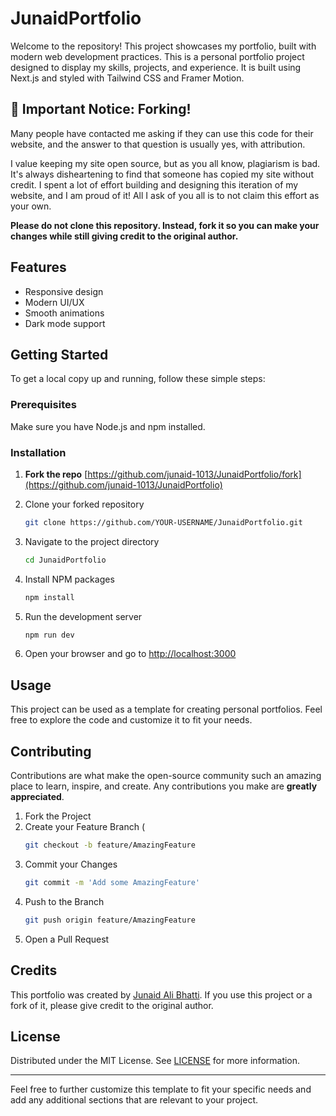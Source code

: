 
# JunaidPortfolio

Welcome to the repository! This project showcases my portfolio, built with modern web development practices. This is a personal portfolio project designed to display my skills, projects, and experience. It is built using Next.js and styled with Tailwind CSS and Framer Motion.

## 🚨 Important Notice: Forking!

Many people have contacted me asking if they can use this code for their website, and the answer to that question is usually yes, with attribution.

I value keeping my site open source, but as you all know, plagiarism is bad. It's always disheartening to find that someone has copied my site without credit. I spent a lot of effort building and designing this iteration of my website, and I am proud of it! All I ask of you all is to not claim this effort as your own.

**Please do not clone this repository. Instead, fork it so you can make your changes while still giving credit to the original author.**

## Features

- Responsive design
- Modern UI/UX
- Smooth animations
- Dark mode support

## Getting Started

To get a local copy up and running, follow these simple steps:

### Prerequisites

Make sure you have Node.js and npm installed.

### Installation

1. **Fork the repo**
   [https://github.com/junaid-1013/JunaidPortfolio/fork](https://github.com/junaid-1013/JunaidPortfolio)

2. Clone your forked repository
   ```bash
   git clone https://github.com/YOUR-USERNAME/JunaidPortfolio.git
   ```

3. Navigate to the project directory
   ```bash
   cd JunaidPortfolio
   ```

4. Install NPM packages
   ```bash
   npm install
   ```

5. Run the development server
   ```bash
   npm run dev
   ```

6. Open your browser and go to [http://localhost:3000](http://localhost:3000)

## Usage

This project can be used as a template for creating personal portfolios. Feel free to explore the code and customize it to fit your needs.

## Contributing

Contributions are what make the open-source community such an amazing place to learn, inspire, and create. Any contributions you make are **greatly appreciated**.

1. Fork the Project
2. Create your Feature Branch (
   ```bash
   git checkout -b feature/AmazingFeature
   ```
3. Commit your Changes 
   ```bash
   git commit -m 'Add some AmazingFeature'
   ```
4. Push to the Branch 
   ```bash
   git push origin feature/AmazingFeature
   ```
5. Open a Pull Request

## Credits

This portfolio was created by [Junaid Ali Bhatti](https://www.instagram.com/junaid.ali1014/). If you use this project or a fork of it, please give credit to the original author.

## License

Distributed under the MIT License. See [LICENSE](https://github.com/junaid-1013/JunaidPortfolio?tab=MIT-1-ov-file) for more information.

---

Feel free to further customize this template to fit your specific needs and add any additional sections that are relevant to your project.
